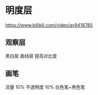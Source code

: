 




# 明度层
https://www.bilibili.com/video/av9418785
## 观察层
黑白层
曲线层 提高对比度

## 画笔
流量 10%
不透明度 10%
白色笔+黑色笔
























